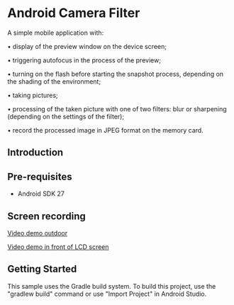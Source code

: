 
Android Camera Filter
===================================

A simple mobile application with:

• display of the preview window on the device screen;

• triggering autofocus in the process of the preview;

• turning on the flash before starting the snapshot process, depending on the shading of the environment;

• taking pictures;

• processing of the taken picture with one of two filters: blur or sharpening (depending on the settings of the filter);

• record the processed image in JPEG format on the memory card.

Introduction
------------


Pre-requisites
--------------

- Android SDK 27


Screen recording
-------------

<a href="https://youtu.be/DMTnrTiOYiI">Video demo outdoor</a>

<a href="https://youtu.be/LC3h3YrfDpA">Video demo in front of LCD screen</a>

Getting Started
---------------

This sample uses the Gradle build system. To build this project, use the
"gradlew build" command or use "Import Project" in Android Studio.
